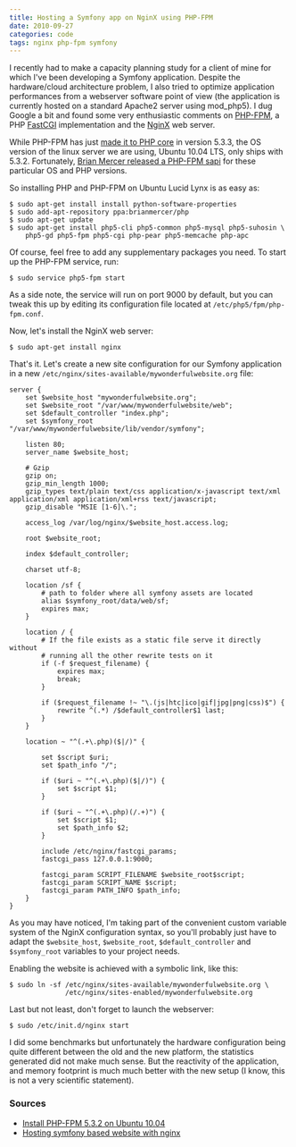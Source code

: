```yaml
---
title: Hosting a Symfony app on NginX using PHP-FPM
date: 2010-09-27
categories: code
tags: nginx php-fpm symfony
---
```


I recently had to make a capacity planning study for a client of mine for which I've been developing a Symfony application. Despite the hardware/cloud architecture problem, I also tried to optimize application performances from a webserver software point of view (the application is currently hosted on a standard Apache2 server using mod_php5). I dug Google a bit and found some very enthusiastic comments on [PHP-FPM](http://php-fpm.org/), a PHP [FastCGI](http://www.fastcgi.com/) implementation and the [NginX](http://nginx.org/) web server.

While PHP-FPM has just [made it to PHP core](http://www.php.net/manual/fr/install.fpm.php) in version 5.3.3, the OS version of the linux server we are using, Ubuntu 10.04 LTS, only ships with 5.3.2. Fortunately, [Brian Mercer released a PHP-FPM sapi](https://launchpad.net/~brianmercer/+archive/php) for these particular OS and PHP versions.

So installing PHP and PHP-FPM on Ubuntu Lucid Lynx is as easy as:

```terminal
$ sudo apt-get install install python-software-properties
$ sudo add-apt-repository ppa:brianmercer/php
$ sudo apt-get update
$ sudo apt-get install php5-cli php5-common php5-mysql php5-suhosin \
    php5-gd php5-fpm php5-cgi php-pear php5-memcache php-apc
```

Of course, feel free to add any supplementary packages you need. To start up the PHP-FPM service, run:

```terminal
$ sudo service php5-fpm start
```
As a side note, the service will run on port 9000 by default, but you can tweak this up by editing its configuration file located at `/etc/php5/fpm/php-fpm.conf`.

Now, let's install the NginX web server:

```terminal
$ sudo apt-get install nginx
```
That's it. Let's create a new site configuration for our Symfony application in a new `/etc/nginx/sites-available/mywonderfulwebsite.org` file:

```nginx
server {
    set $website_host "mywonderfulwebsite.org";
    set $website_root "/var/www/mywonderfulwebsite/web";
    set $default_controller "index.php";
    set $symfony_root "/var/www/mywonderfulwebsite/lib/vendor/symfony";

    listen 80;
    server_name $website_host;

    # Gzip
    gzip on;
    gzip_min_length 1000;
    gzip_types text/plain text/css application/x-javascript text/xml application/xml application/xml+rss text/javascript;
    gzip_disable "MSIE [1-6]\.";

    access_log /var/log/nginx/$website_host.access.log;

    root $website_root;

    index $default_controller;

    charset utf-8;

    location /sf {
        # path to folder where all symfony assets are located
        alias $symfony_root/data/web/sf;
        expires max;
    }

    location / {
        # If the file exists as a static file serve it directly without
        # running all the other rewrite tests on it
        if (-f $request_filename) {
            expires max;
            break;
        }

        if ($request_filename !~ "\.(js|htc|ico|gif|jpg|png|css)$") {
            rewrite ^(.*) /$default_controller$1 last;
        }
    }

    location ~ "^(.+\.php)($|/)" {

        set $script $uri;
        set $path_info "/";

        if ($uri ~ "^(.+\.php)($|/)") {
            set $script $1;
        }

        if ($uri ~ "^(.+\.php)(/.+)") {
            set $script $1;
            set $path_info $2;
        }

        include /etc/nginx/fastcgi_params;
        fastcgi_pass 127.0.0.1:9000;

        fastcgi_param SCRIPT_FILENAME $website_root$script;
        fastcgi_param SCRIPT_NAME $script;
        fastcgi_param PATH_INFO $path_info;
    }
}
```

As you may have noticed, I'm taking part of the convenient custom variable system of the NginX configuration syntax, so you'll probably just have to adapt the `$website_host`, `$website_root`, `$default_controller` and `$symfony_root` variables to your project needs.

Enabling the website is achieved with a symbolic link, like this:

```terminal
$ sudo ln -sf /etc/nginx/sites-available/mywonderfulwebsite.org \
              /etc/nginx/sites-enabled/mywonderfulwebsite.org
```

Last but not least, don't forget to launch the webserver:

```terminal
$ sudo /etc/init.d/nginx start
```

I did some benchmarks but unfortunately the hardware configuration being quite different between the old and the new platform, the statistics generated did not make much sense. But the reactivity of the application, and memory footprint is much much better with the new setup (I know, this is not a very scientific statement).

### Sources

* [Install PHP-FPM 5.3.2 on Ubuntu 10.04](http://constantshift.com/install-php-fpm-5-3-2-on-ubuntu-10-04-lucid-lynx/)
* [Hosting symfony based website with nginx](http://symfonynotes.com/2009/12/04/hosting-symfony-based-website-with-nginx/)
